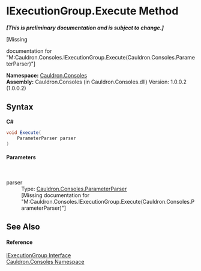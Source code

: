 # IExecutionGroup.Execute Method 
 _**\[This is preliminary documentation and is subject to change.\]**_

\[Missing <summary> documentation for "M:Cauldron.Consoles.IExecutionGroup.Execute(Cauldron.Consoles.ParameterParser)"\]

**Namespace:**&nbsp;<a href="N_Cauldron_Consoles">Cauldron.Consoles</a><br />**Assembly:**&nbsp;Cauldron.Consoles (in Cauldron.Consoles.dll) Version: 1.0.0.2 (1.0.0.2)

## Syntax

**C#**<br />
``` C#
void Execute(
	ParameterParser parser
)
```


#### Parameters
&nbsp;<dl><dt>parser</dt><dd>Type: <a href="T_Cauldron_Consoles_ParameterParser">Cauldron.Consoles.ParameterParser</a><br />\[Missing <param name="parser"/> documentation for "M:Cauldron.Consoles.IExecutionGroup.Execute(Cauldron.Consoles.ParameterParser)"\]</dd></dl>

## See Also


#### Reference
<a href="T_Cauldron_Consoles_IExecutionGroup">IExecutionGroup Interface</a><br /><a href="N_Cauldron_Consoles">Cauldron.Consoles Namespace</a><br />